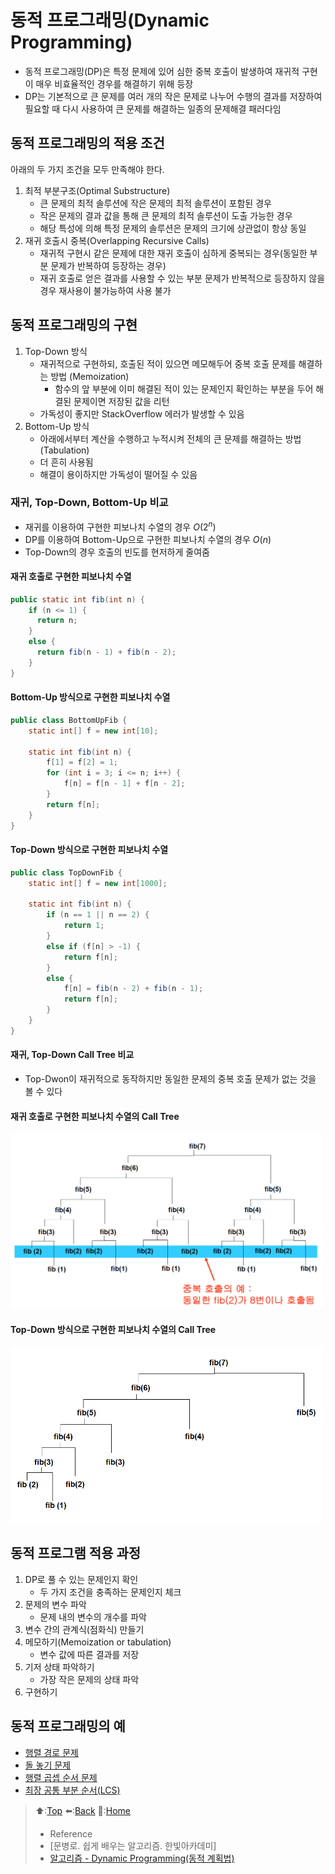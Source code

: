 # 동적 프로그래밍(Dynamic Programming)
- 동적 프로그래밍(DP)은 특정 문제에 있어 심한 중복 호출이 발생하여 재귀적 구현이 매우 비효율적인 경우를 해결하기 위해 등장
- DP는 기본적으로 큰 문제를 여러 개의 작은 문제로 나누어 수행의 결과를 저장하여 필요할 때 다시 사용하여 큰 문제를 해결하는 일종의 문제해결 패러다임

## 동적 프로그래밍의 적용 조건
아래의 두 가지 조건을 모두 만족해야 한다.
1. 최적 부분구조(Optimal Substructure)
   - 큰 문제의 최적 솔루션에 작은 문제의 최적 솔루션이 포함된 경우
   - 작은 문제의 결과 값을 통해 큰 문제의 최적 솔루션이 도출 가능한 경우
   - 해당 특성에 의해 특정 문제의 솔루션은 문제의 크기에 상관없이 항상 동일
2. 재귀 호출시 중복(Overlapping Recursive Calls)
   - 재귀적 구현시 같은 문제에 대한 재귀 호출이 심하게 중복되는 경우(동일한 부분 문제가 반복하여 등장하는 경우)
   - 재귀 호출로 얻은 결과를 사용할 수 있는 부분 문제가 반복적으로 등장하지 않을 경우 재사용이 불가능하여 사용 불가

## 동적 프로그래밍의 구현
1. Top-Down 방식
   - 재귀적으로 구현하되, 호출된 적이 있으면 메모해두어 중복 호출 문제를 해결하는 방법 (Memoization)
     - 함수의 앞 부분에 이미 해결된 적이 있는 문제인지 확인하는 부분을 두어 해결된 문제이면 저장된 값을 리턴
   - 가독성이 좋지만 StackOverflow 에러가 발생할 수 있음
2. Bottom-Up 방식
   - 아래에서부터 계산을 수행하고 누적시켜 전체의 큰 문제를 해결하는 방법 (Tabulation)
   - 더 흔히 사용됨
   - 해결이 용이하지만 가독성이 떨어질 수 있음

### 재귀, Top-Down, Bottom-Up 비교
- 재귀를 이용하여 구현한 피보나치 수열의 경우 $O(2^n)$
- DP를 이용하여 Bottom-Up으로 구현한 피보나치 수열의 경우 $O(n)$
- Top-Down의 경우 호출의 빈도를 현저하게 줄여줌
#### 재귀 호출로 구현한 피보나치 수열
``` java
public static int fib(int n) {
    if (n <= 1) {
      return n;
    }
    else {
      return fib(n - 1) + fib(n - 2);
    }
}
```
    
#### Bottom-Up 방식으로 구현한 피보나치 수열
``` java
public class BottomUpFib {
    static int[] f = new int[10];
 
    static int fib(int n) {
        f[1] = f[2] = 1;
        for (int i = 3; i <= n; i++) {
            f[n] = f[n - 1] + f[n - 2];            
        }
        return f[n];
    }
}
```

#### Top-Down 방식으로 구현한 피보나치 수열
``` java
public class TopDownFib {
    static int[] f = new int[1000];
 
    static int fib(int n) {
        if (n == 1 || n == 2) {
            return 1;
        }
        else if (f[n] > -1) {
            return f[n];
        }
        else {
            f[n] = fib(n - 2) + fib(n - 1);
            return f[n];
        } 
    } 
}
```

#### 재귀, Top-Down Call Tree 비교
- Top-Dwon이 재귀적으로 동작하지만 동일한 문제의 중복 호출 문제가 없는 것을 볼 수 있다
#### 재귀 호출로 구현한 피보나치 수열의 Call Tree
<img src="https://github.com/Minho979/CS_Study/blob/main/contents/images/RecursiveFib.png" width="500">

#### Top-Down 방식으로 구현한 피보나치 수열의 Call Tree
<img src="https://github.com/Minho979/CS_Study/blob/main/contents/images/TopDownFib.png" width="500">

## 동적 프로그램 적용 과정
1. DP로 풀 수 있는 문제인지 확인
   - 두 가지 조건을 충족하는 문제인지 체크
2. 문제의 변수 파악
   - 문제 내의 변수의 개수를 파악
3. 변수 간의 관계식(점화식) 만들기
4. 메모하기(Memoization or tabulation)
   - 변수 값에 따른 결과를 저장
5. 기저 상태 파악하기
    - 가장 작은 문제의 상태 파악
6. 구현하기

## 동적 프로그래밍의 예
- [행렬 경로 문제]()
- [돌 놓기 문제]()
- [행렬 곱셉 순서 문제]()
- [최장 공통 부분 순서(LCS)]()

> ⬆️:[Top](#동적-프로그래밍Dynamic-Programming)
> ⬅️:[Back](https://github.com/Minho979/CS_Study/blob/main/README.md#%EF%B8%8F-Algorithm)
> 💁:[Home](https://github.com/Minho979/CS_Study/blob/main/README.md)
> - Reference
> - [문병로. 쉽게 배우는 알고리즘. 한빛아카데미]
> - [알고리즘 - Dynamic Programming(동적 계획법)](https://hongjw1938.tistory.com/47)

